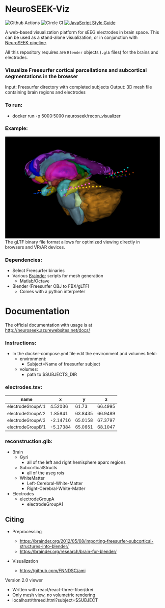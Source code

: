 # NeuroSEEK-Viz
![Github Actions](https://github.com/cronelab/ReconstructionVisualizer/workflows/Node.js%20CI/badge.svg?branch=master)
![Circle CI](https://circleci.com/gh/cronelab/ReconstructionVisualizer.svg?style=svg)
[![JavaScript Style Guide](https://img.shields.io/badge/code_style-standard-brightgreen.svg)](https://standardjs.com)

A web-based visualization platform for sEEG electrodes in brain space. This can be used as a stand-alone visualization, or in conjunction with [NeuroSEEK-pipeline](https://github.com/ncsl/seek). 

All this repository requires are ``Blender`` objects (`.glb` files) for the brains and electrodes.


### Visualize Freesurfer cortical parcellations and subcortical segmentations in the browser

Input: Freesurfer directory with completed subjects
Output: 3D mesh file containing brain regions and electrodes

### To run:

- docker run -p 5000:5000 neuroseek/recon_visualizer

### Example:

![Example](/docs/_static/Picture.jpg)
The gLTF binary file format allows for optimized viewing directly in browsers and VR/AR devices.

### Dependencies:

- Select Freesurfer binaries 
- Various [Brainder](https://brainder.org/) scripts for mesh generation
    - Matlab/Octave
- Blender (Freesurfer OBJ to FBX/gLTF)
    - Comes with a python interpreter

# Documentation
The official documentation with usage is at http://neuroseek.azurewebsites.net/docs/

### Instructions:

- In the docker-compose.yml file edit the environment and volumes field:
    - environment:
        - Subject=Name of freesurfer subject
    - volumes:
        - path to $SUBJECTS_DIR

### electrodes.tsv:
| name              | x         | y       | z       |
| ----------------- | --------- | ------- | ------- |
| electrodeGroupA'1 | 4.52036   | 61.73   | 66.4995 |
| electrodeGroupA'2 | 1.85841   | 63.8435 | 66.9489 |
| electrodeGroupA'3 | -2.14716  | 65.0158 | 67.3797 |
| electrodeGroupB'1 | -5.17384  | 65.0651 | 68.1047 |

### reconstruction.glb:
- Brain
    - Gyri
        - all of the left and right hemisphere aparc regions
    - SubcorticalStructs
        - all of the aseg rois
    - WhiteMatter
        - Left-Cerebral-White-Matter
        - Right-Cerebral-White-Matter
- Electrodes
    - electrodeGroupA
        - electrodeGroupA1

Citing
------

+ Preprocessing
    - https://brainder.org/2012/05/08/importing-freesurfer-subcortical-structures-into-blender/
    - https://brainder.org/research/brain-for-blender/

+ Visualization
    - https://github.com/FNNDSC/ami


Version 2.0 viewer
+ Written with react/react-three-fiber/drei
+ Only mesh view, no volumetric rendering
+ localhost/threed.html?subject=$SUBJECT